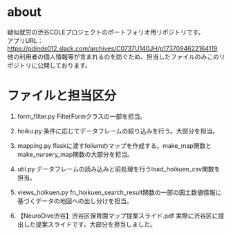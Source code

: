 # about
疑似就労の渋谷CDLEプロジェクトのポートフォリオ用リポジトリです。  
アプリURL：https://pdinds012.slack.com/archives/C0737U140JH/p1737094622164119  
他の利用者の個人情報等が含まれるのを防ぐため、担当したファイルのみこのリポジトリに公開しております。

# ファイルと担当区分
1. form_filter.py
FilterFormクラスの一部を担当。

2. hoiku.py
条件に応じてデータフレームの絞り込みを行う。大部分を担当。

3. mapping.py
flaskに渡すfoliumのマップを作成する。make_map関数とmake_nursery_map関数の大部分を担当。

4. util.py
データフレームの読み込みと前処理を行うload_hoikuen_csv関数を担当。

5. views_hoikuen.py
fn_hoikuen_search_result関数の一部の国土数値情報に基づくデータの地図への出し分けを担当。

6. 【NeuroDive渋谷】渋谷区保育園マップ提案スライド.pdf
実際に渋谷区に提出した提案スライドです。大部分を担当しました。
